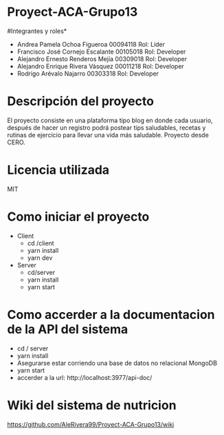 # Proyect-ACA-Grupo13
#Integrantes y roles*
* Andrea Pamela Ochoa Figueroa 00094118 Rol: Líder
* Francisco José Cornejo Escalante 00105018 Rol: Developer
* Alejandro Ernesto Renderos Mejía 00309018 Rol: Developer
* Alejandro Enrique Rivera Vásquez 00011218 Rol: Developer
* Rodrigo Arévalo Najarro 00303318 Rol: Developer

# Descripción del proyecto
El proyecto consiste en una plataforma tipo blog en donde cada usuario, después de hacer un registro podrá postear tips saludables, recetas y rutinas de ejercicio para llevar una vida más saludable. Proyecto desde CERO.

# Licencia utilizada
MIT

# Como iniciar el proyecto
 -  Client
    - cd /client 
    - yarn install
    - yarn dev
 -  Server
    - cd/server
    - yarn install
    - yarn start
    
# Como accerder a la documentacion de la API del sistema
  - cd / server
  - yarn install
  - Asegurarse estar corriendo una base de datos no relacional MongoDB
  - yarn start
  - accerder a la url: http://localhost:3977/api-doc/

# Wiki del sistema de nutricion
  https://github.com/AleRivera99/Proyect-ACA-Grupo13/wiki
